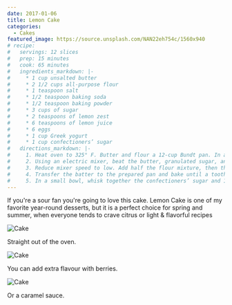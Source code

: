```yaml
---
date: 2017-01-06
title: Lemon Cake
categories:
  - Cakes
featured_image: https://source.unsplash.com/NAN22eh754c/1560x940
# recipe:
#   servings: 12 slices
#   prep: 15 minutes
#   cook: 65 minutes
#   ingredients_markdown: |-
#     * 1 cup unsalted butter
#     * 2 1/2 cups all-purpose flour
#     * 1 teaspoon salt
#     * 1/2 teaspoon baking soda
#     * 1/2 teaspoon baking powder
#     * 3 cups of sugar
#     * 2 teaspoons of lemon zest
#     * 6 teaspoons of lemon juice
#     * 6 eggs
#     * 1 cup Greek yogurt
#     * 1 cup confectioners’ sugar
#   directions_markdown: |-
#     1. Heat oven to 325° F. Butter and flour a 12-cup Bundt pan. In a medium bowl, whisk together the flour, salt, baking soda, and baking powder.
#     2. Using an electric mixer, beat the butter, granulated sugar, and lemon zest on medium-high until light and fluffy, 3 to 4 minutes. Beat in 4 tablespoons of the lemon juice, then the eggs, one at a time, scraping down the sides of the bowl as necessary.
#     3. Reduce mixer speed to low. Add half the flour mixture, then the yogurt, and then the remaining flour mixture. Mix just until combined (do not overmix).
#     4. Transfer the batter to the prepared pan and bake until a toothpick inserted in the center comes out clean, 65 to 75 minutes. Cool the cake in the pan for 30 minutes, then turn it out onto a wire rack to cool completely.
#     5. In a small bowl, whisk together the confectioners’ sugar and 1 of the remaining tablespoons of lemon juice until smooth, adding the remaining lemon juice as necessary to create a thick, but pourable glaze.
---
```

If you're a sour fan you're going to love this cake. Lemon Cake is one of my favorite year-round desserts, but it is a perfect choice for spring and summer, when everyone tends to crave citrus or light & flavorful recipes

![Cake](https://source.unsplash.com/1HPTYLozDGw)

Straight out of the oven.

![Cake](https://source.unsplash.com/WoVGndRTx2o)

You can add extra flavour with berries.

![Cake](https://source.unsplash.com/7JYVKRo7i5Q)

Or a caramel sauce.